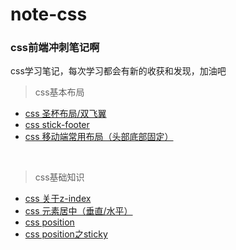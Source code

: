 # note-css
### css前端冲刺笔记啊<br>

css学习笔记，每次学习都会有新的收获和发现，加油吧

> css基本布局
* [css 圣杯布局/双飞翼](https://github.com/MrWeilian/note-css/issues/1)<br>
* [css stick-footer](https://github.com/MrWeilian/note-css/issues/2)<br>
* [css 移动端常用布局（头部底部固定）](https://github.com/MrWeilian/note-css/issues/3)<br>

<br>

> css基础知识
* [css 关于z-index](https://github.com/MrWeilian/note-css/issues/4)<br>
* [css 元素居中（垂直/水平）](https://github.com/MrWeilian/note-css/issues/5)<br>
* [css position](https://github.com/MrWeilian/note-css/issues/6)<br>
* [css position之sticky](https://github.com/MrWeilian/note-css/issues/7)<br>
